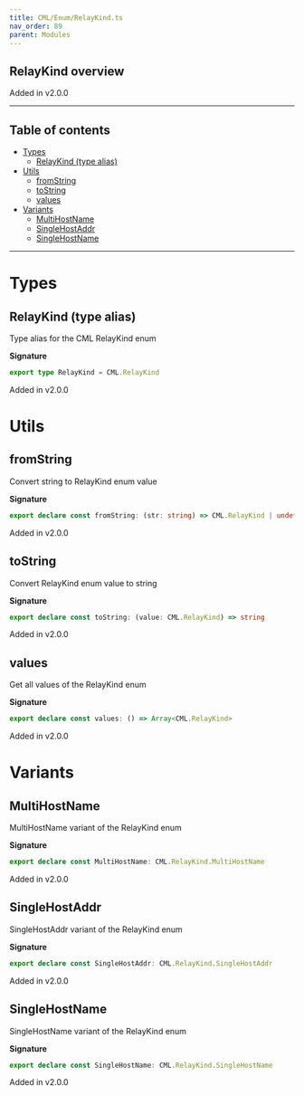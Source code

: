 ```yaml
---
title: CML/Enum/RelayKind.ts
nav_order: 89
parent: Modules
---
```


## RelayKind overview

Added in v2.0.0

---

<h2 class="text-delta">Table of contents</h2>

- [Types](#types)
  - [RelayKind (type alias)](#relaykind-type-alias)
- [Utils](#utils)
  - [fromString](#fromstring)
  - [toString](#tostring)
  - [values](#values)
- [Variants](#variants)
  - [MultiHostName](#multihostname)
  - [SingleHostAddr](#singlehostaddr)
  - [SingleHostName](#singlehostname)

---

# Types

## RelayKind (type alias)

Type alias for the CML RelayKind enum

**Signature**

```ts
export type RelayKind = CML.RelayKind
```

Added in v2.0.0

# Utils

## fromString

Convert string to RelayKind enum value

**Signature**

```ts
export declare const fromString: (str: string) => CML.RelayKind | undefined
```

Added in v2.0.0

## toString

Convert RelayKind enum value to string

**Signature**

```ts
export declare const toString: (value: CML.RelayKind) => string
```

Added in v2.0.0

## values

Get all values of the RelayKind enum

**Signature**

```ts
export declare const values: () => Array<CML.RelayKind>
```

Added in v2.0.0

# Variants

## MultiHostName

MultiHostName variant of the RelayKind enum

**Signature**

```ts
export declare const MultiHostName: CML.RelayKind.MultiHostName
```

Added in v2.0.0

## SingleHostAddr

SingleHostAddr variant of the RelayKind enum

**Signature**

```ts
export declare const SingleHostAddr: CML.RelayKind.SingleHostAddr
```

Added in v2.0.0

## SingleHostName

SingleHostName variant of the RelayKind enum

**Signature**

```ts
export declare const SingleHostName: CML.RelayKind.SingleHostName
```

Added in v2.0.0
